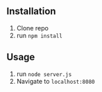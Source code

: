 ## Installation

1. Clone repo
2. run `npm install`

## Usage

1. run `node server.js`
2. Navigate to `localhost:8080`

